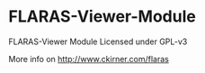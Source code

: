 FLARAS-Viewer-Module
====================

FLARAS-Viewer Module
Licensed under GPL-v3

More info on http://www.ckirner.com/flaras